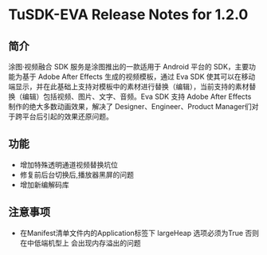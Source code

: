 # TuSDK-EVA Release Notes for 1.2.0

## 简介


涂图·视频融合 SDK 服务是涂图推出的一款适用于 Android 平台的 SDK，主要功能为基于 Adobe After Effects 生成的视频模板，通过 Eva SDK 使其可以在移动端显示，并在此基础上支持对模板中的素材进行替换（编辑），当前支持的素材替换（编辑）包括视频、图片、文字、音频。Eva SDK 支持 Adobe After Effects 制作的绝大多数动画效果，解决了 Designer、Engineer、Product Manager们对于跨平台后引起的效果还原问题。


## 功能

* 增加特殊透明通道视频替换坑位
* 修复前后台切换后,播放器黑屏的问题
* 增加新编解码库


## 注意事项

* 在Manifest清单文件内的Application标签下 largeHeap 选项必须为True 否则在中低端机型上 会出现内存溢出的问题

